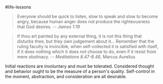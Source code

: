 #life-lessons 

> Everyone should be quick to listen, slow to speak and slow to become angry, because human anger does not produce the righteousness that God desires.
> -- *James 1:19*

>If thou art painted by any external thing, it is not this thing that disturbs thee, but they own judgement about it... Remember that the ruling faculty is invincible, when self-collected it is satisfied with itself, if it does nothing which it does not choose to do, even if it resist from mere obstinacy.
>-- *Meditations 8.47-8.48*, Marcus Aurelius

Initial reactions are involuntary and must be tolerated. Considered thought and behavior ought to be the measure of a person's quality. Self-control in the moment, abstraction, and consideration are all desirable.
